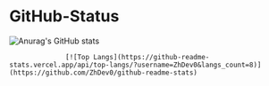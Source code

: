 # GitHub-Status
<!-- ![Anurag's GitHub stats](https://github-readme-stats.vercel.app/api?username=ZhDev0&show_icons=true) -->

  ![Anurag's GitHub stats](https://github-readme-stats.vercel.app/api?username=ZhDev0&show_icons=true&theme=radical) <br>
<!-- [![Top Langs](https://github-readme-stats.vercel.app/api/top-langs/?username=ZhDev0&layout=compact)](https://github.com/ZhDev0/github-readme-stats) -->
                  [![Top Langs](https://github-readme-stats.vercel.app/api/top-langs/?username=ZhDev0&langs_count=8)](https://github.com/ZhDev0/github-readme-stats)
